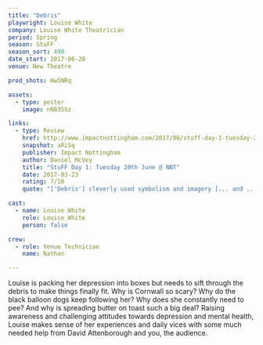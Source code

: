 ```yaml
---
title: "Debris"
playwright: Louise White
company: Louise White Theatrician
period: Spring
season: StuFF
season_sort: 490
date_start: 2017-06-20
venue: New Theatre

prod_shots: Hw5NRq

assets:
  - type: poster
    image: nN835Sz

links:
  - type: Review
    href: http://www.impactnottingham.com/2017/06/stuff-day-1-tuesday-20th-june-nnt/
    snapshot: aRiSq
    publisher: Impact Nottingham
    author: Daniel McVey 
    title: "StuFF Day 1: Tuesday 20th June @ NNT"
    date: 2017-03-23
    rating: 7/10
    quote: "['Debris'] cleverly used symbolism and imagery [... and ...] worked best in the scenes where the audience were directly used."

cast: 
  - name: Louise White
    role: Louise White
    person: false 

crew:
  - role: Venue Technician  
    name: Nathan

---
```


Louise is packing her depression into boxes but needs to sift through the debris to make things finally fit. Why is Cornwall so scary? Why do the black balloon dogs keep following her? Why does she constantly need to pee? And why is spreading butter on toast such a big deal? Raising awareness and challenging attitudes towards depression and mental health, Louise makes sense of her experiences and daily vices with some much needed help from David Attenborough and you, the audience.

